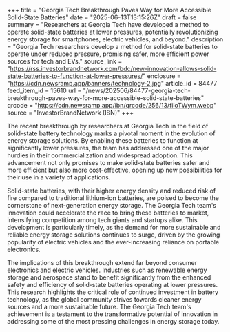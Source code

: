+++
title = "Georgia Tech Breakthrough Paves Way for More Accessible Solid-State Batteries"
date = "2025-06-13T13:15:26Z"
draft = false
summary = "Researchers at Georgia Tech have developed a method to operate solid-state batteries at lower pressures, potentially revolutionizing energy storage for smartphones, electric vehicles, and beyond."
description = "Georgia Tech researchers develop a method for solid-state batteries to operate under reduced pressure, promising safer, more efficient power sources for tech and EVs."
source_link = "https://rss.investorbrandnetwork.com/bdc/new-innovation-allows-solid-state-batteries-to-function-at-lower-pressures/"
enclosure = "https://cdn.newsramp.app/banners/technology-2.jpg"
article_id = 84477
feed_item_id = 15610
url = "/news/202506/84477-georgia-tech-breakthrough-paves-way-for-more-accessible-solid-state-batteries"
qrcode = "https://cdn.newsramp.app/ibn/qrcode/256/13/filoTWym.webp"
source = "InvestorBrandNetwork (IBN)"
+++

<p>The recent breakthrough by researchers at Georgia Tech in the field of solid-state battery technology marks a pivotal moment in the evolution of energy storage solutions. By enabling these batteries to function at significantly lower pressures, the team has addressed one of the major hurdles in their commercialization and widespread adoption. This advancement not only promises to make solid-state batteries safer and more efficient but also more cost-effective, opening up new possibilities for their use in a variety of applications.</p><p>Solid-state batteries, with their higher energy density and reduced risk of fire compared to traditional lithium-ion batteries, are poised to become the cornerstone of next-generation energy storage. The Georgia Tech team's innovation could accelerate the race to bring these batteries to market, intensifying competition among tech giants and startups alike. This development is particularly timely, as the demand for more sustainable and reliable energy storage solutions continues to surge, driven by the growing popularity of electric vehicles and the ever-increasing reliance on portable electronics.</p><p>The implications of this breakthrough extend far beyond consumer electronics and electric vehicles. Industries such as renewable energy storage and aerospace stand to benefit significantly from the enhanced safety and efficiency of solid-state batteries operating at lower pressures. This research highlights the critical role of continued investment in battery technology, as the global community strives towards cleaner energy sources and a more sustainable future. The Georgia Tech team's achievement is a testament to the transformative potential of innovation in addressing some of the most pressing challenges in energy storage today.</p>